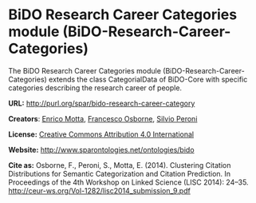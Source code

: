 # BiDO Research Career Categories module (BiDO-Research-Career-Categories)

The BiDO Research Career Categories module (BiDO-Research-Career-Categories) extends the class CategorialData of BiDO-Core with specific categories describing the research career of people.

**URL:** http://purl.org/spar/bido-research-career-category

**Creators**: [Enrico Motta](https://orcid.org/0000-0003-0015-1952), [Francesco Osborne](https://orcid.org/0000-0001-6557-3131), [Silvio Peroni](http://orcid.org/0000-0003-0530-4305)

**License:** [Creative Commons Attribution 4.0 International](https://creativecommons.org/licenses/by/4.0/legalcode)

**Website:** http://www.sparontologies.net/ontologies/bido

**Cite as:** Osborne, F., Peroni, S., Motta, E. (2014). Clustering Citation Distributions for Semantic Categorization and Citation Prediction. In Proceedings of the 4th Workshop on Linked Science (LISC 2014): 24–35. http://ceur-ws.org/Vol-1282/lisc2014_submission_9.pdf

